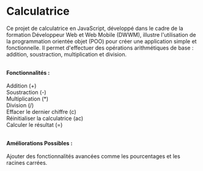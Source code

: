 # Calculatrice
Ce projet de calculatrice en JavaScript, développé dans le cadre de la formation Développeur Web et Web Mobile (DWWM), illustre l'utilisation de la programmation orientée objet (POO) pour créer une application simple et fonctionnelle. Il permet d'effectuer des opérations arithmétiques de base : addition, soustraction, multiplication et division.<br><br>

<strong>Fonctionnalités :</strong><br><br>
Addition (+)<br>
Soustraction (-)<br>
Multiplication (*)<br>
Division (/)<br>
Effacer le dernier chiffre (c)<br>
Réinitialiser la calculatrice (ac)<br>
Calculer le résultat (=)<br><br>

<strong>Améliorations Possibles :</strong><br><br>
Ajouter des fonctionnalités avancées comme les pourcentages et les racines carrées.